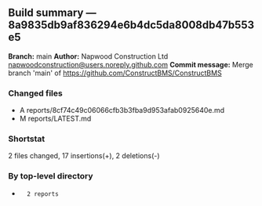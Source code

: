 ## Build summary — 8a9835db9af836294e6b4dc5da8008db47b553e5

**Branch:** main **Author:** Napwood Construction Ltd <napwoodconstruction@users.noreply.github.com>
**Commit message:** Merge branch 'main' of https://github.com/ConstructBMS/ConstructBMS

### Changed files

- A reports/8cf74c49c06066cfb3b3fba9d953afab0925640e.md
- M reports/LATEST.md

### Shortstat

2 files changed, 17 insertions(+), 2 deletions(-)

### By top-level directory

-       2 reports
